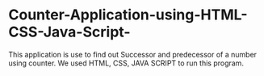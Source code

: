 # Counter-Application-using-HTML-CSS-Java-Script-
This application is use to find out Successor and predecessor of a number using counter. We used HTML, CSS, JAVA SCRIPT to run this program. 
